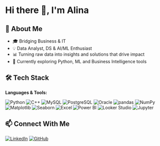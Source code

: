 # Hi there 👋, I'm Alina  

## 🚀 About Me  
- 🎓 Bridging Business & IT
- 💡 Data Analyst, DS & AI/ML Enthusiast 
- 📊 Turning raw data into insights and solutions that drive impact
- 🌱 Currently exploring Python, ML and Business Intelligence tools  

## 🛠 Tech Stack  

**Languages & Tools:**  

![Python](https://img.shields.io/badge/Python-3776AB?logo=python&logoColor=white)  ![C++](https://img.shields.io/badge/C++-00599C?logo=c%2B%2B&logoColor=white)   ![MySQL](https://img.shields.io/badge/MySQL-4479A1?logo=mysql&logoColor=white)  ![PostgreSQL](https://img.shields.io/badge/PostgreSQL-336791?logo=postgresql&logoColor=white)  ![Oracle](https://img.shields.io/badge/Oracle-F80000?logo=oracle&logoColor=white)  ![pandas](https://img.shields.io/badge/pandas-150458?logo=pandas&logoColor=white)  ![NumPy](https://img.shields.io/badge/NumPy-013243?logo=numpy&logoColor=white)  ![Matplotlib](https://img.shields.io/badge/Matplotlib-11557c?logo=matplotlib&logoColor=white)  ![Seaborn](https://img.shields.io/badge/Seaborn-9A6FDF?logo=seaborn&logoColor=white)  ![Excel](https://img.shields.io/badge/Excel-217346?logo=microsoft-excel&logoColor=white) ![Power BI](https://img.shields.io/badge/Power%20BI-F2C811?logo=microsoft-power-bi&logoColor=black) ![Looker Studio](https://img.shields.io/badge/Looker%20Studio-4285F4?logo=google&logoColor=white) ![Jupyter](https://img.shields.io/badge/Jupyter-F37626?logo=jupyter&logoColor=white)


## 📫 Connect With Me  

[![LinkedIn](https://img.shields.io/badge/LinkedIn-0A66C2?logo=linkedin&logoColor=white)](https://www.linkedin.com/in/alina-butt-96b43a288/)
[![GitHub](https://img.shields.io/badge/GitHub-181717?logo=github&logoColor=white)](https://github.com/alinab4) 
